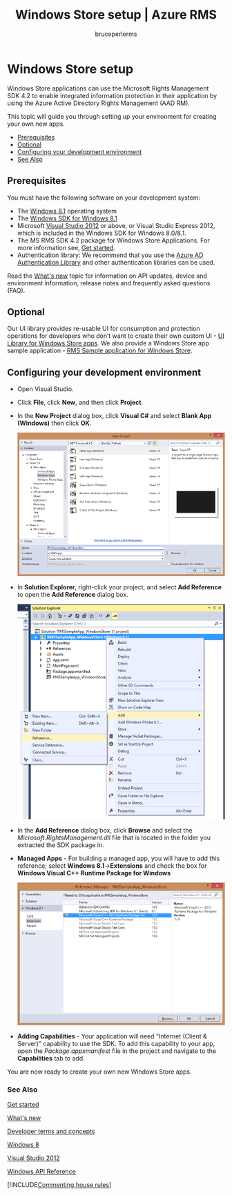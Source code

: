 ﻿---
# required metadata

title: Windows Store setup | Azure RMS
description: Windows Store applications can use the Microsoft Rights Management SDK 4.2 to enable integrated information protection in their application.
keywords:
author: bruceperlerms
ms.author: bruceper
manager: mbaldwin
ms.date: 02/23/2017
ms.topic: article
ms.prod:
ms.service: information-protection
ms.technology: techgroup-identity
ms.assetid: 2720aa0e-0d37-469f-be99-678bf95a9c51
# optional metadata

#ROBOTS:
audience: developer
#ms.devlang:
ms.reviewer: shubhamp
ms.suite: ems
#ms.tgt_pltfrm:
#ms.custom:

---

# Windows Store setup

Windows Store applications can use the Microsoft Rights Management SDK 4.2 to enable integrated information protection in their application by using the Azure Active Directory Rights Management (AAD RM).

This topic will guide you through setting up your environment for creating your own new apps.

-   [Prerequisites](#prerequisites)
-   [Optional](#optional)
-   [Configuring your development environment](#configuring-your-development-environment)
-   [See Also](#see-also)

## Prerequisites


You must have the following software on your development system:

-   The [Windows 8.1](http://windows.microsoft.com/en-US/windows-8/meet) operating system
-   The [Windows SDK for Windows 8.1](https://msdn.microsoft.com/windows/desktop/bg162891.aspx)
-   Microsoft [Visual Studio 2012](http://www.microsoft.com/visualstudio/eng/products/visual-studio-overview) or above, or Visual Studio Express 2012, which is included in the Windows SDK for Windows 8.0/8.1.
-   The MS RMS SDK 4.2 package for Windows Store Applications. For more information see, [Get started](get-started.md).
-   Authentication library: We recommend that you use the [Azure AD Authentication Library](https://msdn.microsoft.com/en-us/library/jj573266.aspx) and other authentication libraries can be used.

Read the [What's new](release-notes.md) topic for information on API updates, device and environment information, release notes and frequently asked questions (FAQ).

## Optional

Our UI library provides re-usable UI for consumption and protection operations for developers who don’t want to create their own custom UI - [UI Library for Windows Store apps](https://github.com/AzureAD/rms-sdk-ui-for-windowsstore). We also provide a Windows Store app sample application - [RMS Sample application for Windows Store](https://github.com/AzureADSamples/rms-samples-for-windowsstore).

## Configuring your development environment


-   Open Visual Studio.
-   Click **File**, click **New**, and then click **Project**.
-   In the **New Project** dialog box, click **Visual C\#** and select **Blank App (Windows)** then click **OK**.

    ![Create new project](../media/winrtsetup-newproj.png)

-   In **Solution Explorer**, right-click your project, and select **Add Reference** to open the **Add Reference** dialog box.

    ![Add reference](../media/winrtsetup-addref.png)

-   In the **Add Reference** dialog box, click **Browse** and select the *Microsoft.RightsManagement.dll* file that is located in the folder you extracted the SDK package in.
-   **Managed Apps** - For building a managed app, you will have to add this reference; select **Windows 8.1**-&gt;**Extensions** and check the box for **Windows Visual C++ Runtime Package for Windows**

    ![Add extensions](../media/winrtsetup-refmngr.png)

-   **Adding Capabilities** - Your application will need "Internet (Client & Server)" capability to use the SDK. To add this capability to your app, open the *Package.appxmanifest* file in the project and navigate to the **Capabilities** tab to add.

You are now ready to create your own new Windows Store apps.

### See Also

[Get started](get-started.md)

[What's new](release-notes.md)

[Developer terms and concepts](core-concepts.md)

[Windows 8](http://windows.microsoft.com/en-US/windows-8/meet)

[Visual Studio 2012](http://www.microsoft.com/visualstudio/eng/products/visual-studio-overview)

[Windows API Reference](https://msdn.microsoft.com/library/dn891914.aspx)

[!INCLUDE[Commenting house rules](../includes/houserules.md)]